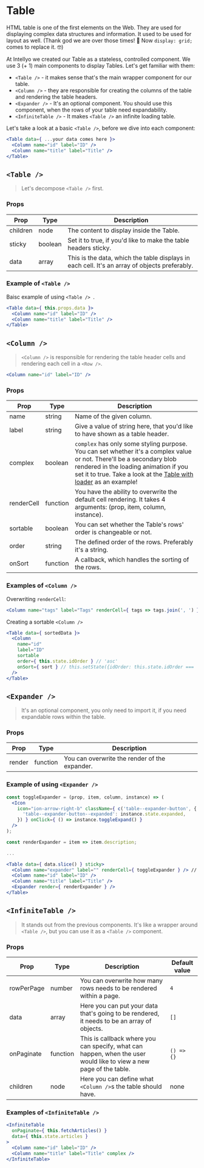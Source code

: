 # Table

HTML table is one of the first elements on the Web. They are used for displaying complex data structures and information. It used to be used for layout as well. (Thank god we are over those times! 🙏  Now `display: grid;` comes to replace it. 🤓)

At Intellyo we created our Table as a stateless, controlled component. We use 3 (+ 1) main components to display Tables. Let's get familiar with them:
- `<Table />` - it makes sense that's the main wrapper component for our table.
- `<Column />` - they are responsible for creating the columns of the table and rendering the table headers.
- `<Expander />` - It's an optional component. You should use this component, when the rows of your table need expandability.
- `<InfiniteTable />` - It makes `<Table />` an infinite loading table.

Let's take a look at a basic `<Table />`, before we dive into each component:

```jsx
<Table data={ ...your data comes here }>
  <Column name="id" label="ID" />
  <Column name="title" label="Title" />
</Table>
```

## `<Table />`

> Let's decompose `<Table />` first.

### Props

| Prop | Type | Description |
| ---- | ---- | ----------- |
| children | node | The content to display inside the Table. |
| sticky | boolean | Set it to true, if you'd like to make the table headers sticky. |
| data | array | This is the data, which the table displays in each cell. It's an array of objects preferably. |

### Example of `<Table />`

Baisc example of using `<Table /> `.

```jsx
<Table data={ this.props.data }>
  <Column name="id" label="ID" />
  <Column name="title" label="Title" />
</Table>
```

## `<Column />`

> `<Column />` is responsible for rendering the table header cells and rendering each cell in a `<Row />`.

```jsx
<Column name="id" label="ID" />
```

### Props

| Prop | Type | Description |
| ---- | ---- | ----------- |
| name | string | Name of the given column. |
| label | string | Give a value of string here, that you'd like to have shown as a table header. |
| complex | boolean | `complex` has only some styling purpose. You can set whether it's a complex value or not. There'll be a secondary blob rendered in the loading animation if you set it to true. Take a look at the [Table with loader](https://ux.intellyo.com/tables) as an example! |
| renderCell | function | You have the ability to overwrite the default cell rendering. It takes 4 arguments: (prop, item, column, instance). |
| sortable | boolean | You can set whether the Table's rows' order is changeable or not. |
| order | string | The defined order of the rows. Preferably it's a string. |
| onSort | function | A callback, which handles the sorting of the rows. |

### Examples of `<Column />`

Overwriting `renderCell`:

```jsx
<Column name="tags" label="Tags" renderCell={ tags => tags.join(', ') } />
```

Creating a sortable `<Column />`

```jsx
<Table data={ sortedData }>
  <Column
    name="id"
    label="ID"
    sortable
    order={ this.state.idOrder } // 'asc'
    onSort={ sort } // this.setState({idOrder: this.state.idOrder === 'asc' ? 'desc' : 'asc'})
  />
</Table>
```

## `<Expander />`

> It's an optional component, you only need to import it, if you need expandable rows within the table.

### Props

| Prop | Type | Description |
| ---- | ---- | ----------- |
| render | function | You can overwrite the render of the expander. |

### Example of using `<Expander />`

```jsx
const toggleExpander = (prop, item, column, instance) => (
  <Icon
    icon="ion-arrow-right-b" className={ c('table--expander-button', {
      'table--expander-button--expanded': instance.state.expanded,
    }) } onClick={ () => instance.toggleExpand() }
  />
);

const renderExpander = item => item.description;

...

<Table data={ data.slice() } sticky>
  <Column name="expander" label="" renderCell={ toggleExpander } /> // Note that you need to create a seperate Column for it.
  <Column name="id" label="ID" />
  <Column name="title" label="Title" />
  <Expander render={ renderExpander } />
</Table>
```

## `<InfiniteTable />`

> It stands out from the previous components. It's like a wrapper around `<Table />`, but you can use it as a `<Table />` component.

### Props

| Prop | Type | Description | Default value |
| ---- | ---- | ----------- | ------------- |
| rowPerPage | number | You can overwrite how many rows needs to be rendered within a page. | `4` |
| data | array | Here you can put your data that's going to be rendered, it needs to be an array of objects. | `[]` |
| onPaginate | function | This is callback where you can specify, what can happen, when the user would like to view a new page of the table. | `() => {}` |
| children | node | Here you can define what `<Column />`s the table should have. | none |

### Examples of `<InfiniteTable />`

```jsx
<InfiniteTable
  onPaginate={ this.fetchArticles() }
  data={ this.state.articles }
>
  <Column name="id" label="ID" />
  <Column name="title" label="Title" complex />
</InfiniteTable>
```
